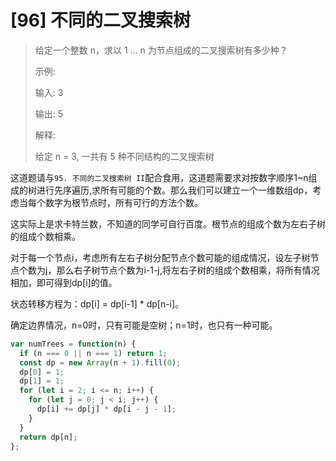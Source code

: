 # [96] 不同的二叉搜索树

> 给定一个整数 n，求以 1 ... n 为节点组成的二叉搜索树有多少种？
>
> 示例:
>
> 输入: 3
>
> 输出: 5
>
> 解释:
>
> 给定 n = 3, 一共有 5 种不同结构的二叉搜索树

这道题请与`95. 不同的二叉搜索树 II`配合食用，这道题需要求对按数字顺序1~n组成的树进行先序遍历,求所有可能的个数。那么我们可以建立一个一维数组dp，考虑当每个数字为根节点时，所有可行的方法个数。

这实际上是求卡特兰数，不知道的同学可自行百度。根节点的组成个数为左右子树的组成个数相乘。

对于每一个节点i，考虑所有左右子树分配节点个数可能的组成情况，设左子树节点个数为j，那么右子树节点个数为i-1-j,将左右子树的组成个数相乘，将所有情况相加，即可得到dp[i]的值。

状态转移方程为：dp[i] = dp[i-1] * dp[n-i]。

确定边界情况，n=0时，只有可能是空树；n=1时，也只有一种可能。

```js
var numTrees = function(n) {
  if (n === 0 || n === 1) return 1;
  const dp = new Array(n + 1).fill(0);
  dp[0] = 1;
  dp[1] = 1;
  for (let i = 2; i <= n; i++) {
    for (let j = 0; j < i; j++) {
      dp[i] += dp[j] * dp[i - j - 1];
    }
  }
  return dp[n];
};
```
